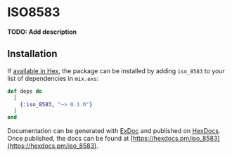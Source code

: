 # ISO8583

**TODO: Add description**

## Installation

If [available in Hex](https://hex.pm/docs/publish), the package can be installed
by adding `iso_8583` to your list of dependencies in `mix.exs`:

```elixir
def deps do
  [
    {:iso_8583, "~> 0.1.0"}
  ]
end
```

Documentation can be generated with [ExDoc](https://github.com/elixir-lang/ex_doc)
and published on [HexDocs](https://hexdocs.pm). Once published, the docs can
be found at [https://hexdocs.pm/iso_8583](https://hexdocs.pm/iso_8583).

